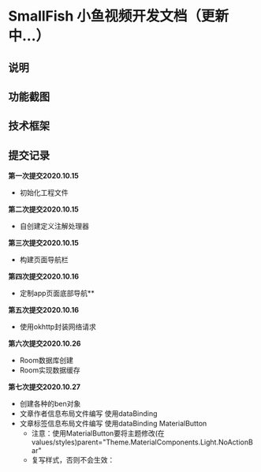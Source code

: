 # SmallFish 小鱼视频开发文档（更新中...）

## 说明

## 功能截图

## 技术框架

## 提交记录
**第一次提交2020.10.15**
- 初始化工程文件

**第二次提交2020.10.15**
- 自创建定义注解处理器

**第三次提交2020.10.15**
- 构建页面导航栏

**第四次提交2020.10.16**
- 定制app页面底部导航**

**第五次提交2020.10.16**
- 使用okhttp封装网络请求

**第六次提交2020.10.26**
- Room数据库创建
- Room实现数据缓存

**第七次提交2020.10.27**
- 创建各种的ben对象
- 文章作者信息布局文件编写 使用dataBinding
- 文章标签信息布局文件编写 使用dataBinding MaterialButton
  - 注意：使用MaterialButton要将主题修改(在values/styles)parent="Theme.MaterialComponents.Light.NoActionBar"
  - 复写样式，否则不会生效：<!--复写样式--><style name="materialButton" parent="Widget.MaterialComponents.Button">
- 文章评论区域布局编写 使用dataBinding
- 互动区域布局文件编写 使用dataBinding
- 图片动态布局编写，不使用dataBinding,自己写一个类来设置图片大小
- 创建像素工具类PixUtils,dp2px,获取屏幕宽度、获取屏幕高度

**第八次提交2020.10.27**
- 编写视频类型布局资源文件:layout_player_view.xml
- 视频数据绑定:ListPlayerView.java
